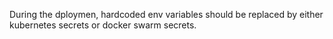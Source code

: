 During the dploymen, hardcoded env variables should be replaced by
either kubernetes secrets or docker swarm secrets.